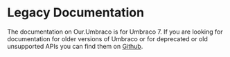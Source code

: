 # Legacy Documentation

The documentation on Our.Umbraco is for Umbraco 7. If you are looking for documentation for older versions of Umbraco or for deprecated or old unsupported APIs you can find them on [Github](https://github.com/umbraco/UmbracoDocs/blob/v7-documentation/index.md).
